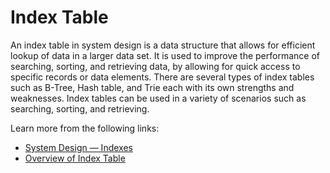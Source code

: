 # Index Table

 An index table in system design is a data structure that allows for efficient lookup of data in a larger data set. It is used to improve the performance of searching, sorting, and retrieving data, by allowing for quick access to specific records or data elements. There are several types of index tables such as B-Tree, Hash table, and Trie each with its own strengths and weaknesses. Index tables can be used in a variety of scenarios such as searching, sorting, and retrieving.

Learn more from the following links:

- [System Design — Indexes](https://medium.com/must-know-computer-science/system-design-indexes-f6ad3de9925d)
- [Overview of Index Table](https://dev.to/karanpratapsingh/system-design-indexes-2574)